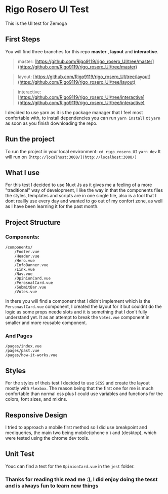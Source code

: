# Rigo Rosero UI Test 

This is the UI test for Zemoga


## First Steps

You will find three branches for this repo **master** , **layout** and **interactive**. 
> master: [https://github.com/Rigo9119/rigo_rosero_UI/tree/master](https://github.com/Rigo9119/rigo_rosero_UI/tree/master)

> layout: [https://github.com/Rigo9119/rigo_rosero_UI/tree/layout](https://github.com/Rigo9119/rigo_rosero_UI/tree/layout)

> interactive: [https://github.com/Rigo9119/rigo_rosero_UI/tree/interactive](https://github.com/Rigo9119/rigo_rosero_UI/tree/interactive)

I decided to use yarn as it is the package manager that I feel most confortable with, to install dependencies you can run `yarn install` ot `yarn` as soon as you finish downloading the repo.

## Run the project 

To run the project in your local environment: 
`cd rigo_rosero_UI`
`yarn dev`
It will run on `[http://localhost:3000/](http://localhost:3000/) `

## What I use

For this test I decided to use Nuxt Js as it gives me a feeling of a more "traditional" way of development, I like the way in that the components files the styles, templates and scripts are in one single file, also is a tool that I dont reallly use every day and wanted to go out of my confort zone, as well as I have been learning it for the past month. 
 
 ## Project Structure
 ### Components:
```
/components/
	/Footer.vue
	/Header.vue
	/Hero.vue
	/InfoBanner.vue
	/Link.vue
	/Nav.vue
	/OpinionCard.vue
	/PerosnalCard.vue
	/SubmitBar.vue
	/Votes.vue
```
In there you will find a component that I didn't implement which is the ```PersonaslCard.vue``` component, I created the layout for it but couldnt do the logic as some props neede slots and it is something that I don't fully understand yet. It as an attempt to break the ```Votes.vue``` component in smaller and more reusable component.

### And Pages

```
/pages/index.vue
/pages/past.vue
/pages/how-it-works.vue

```

## Styles 

For the styles of theis test I decided to use ```SCSS``` and create the layout mostly with ```Flexbox```. The reason being that the first one for me is much confortable than normal css plus I could use variables and functions for the colors, font sizes, and mixins.  

## Responsive Design 
I tried to approach a mobile first method so I did use breakpoint and mediqueries, the main two being mobile(iphone x ) and (desktop), which were tested using the chrome dev tools.

## Unit Test

Youc can find a test for the `OpinionCard.vue` in the `jest` folder. 

### Thanks for reading this read me :), I did enjoy doing the tesst and is always fun to learn new things   
